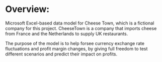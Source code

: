# Overview:
Microsoft Excel-based data model for Cheese Town, which is a fictional company for this project. CheeseTown is a company that imports cheese from France and the Netherlands to supply UK restaurants.

The purpose of the model is to help forsee currency exchange rate fluctuations and profit margin changes, by giving full freedom to test different scenarios and predict their impact on profits.
